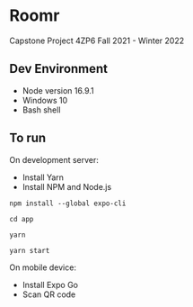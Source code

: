 # Roomr
Capstone Project 4ZP6 Fall 2021 - Winter 2022

## Dev Environment
- Node version 16.9.1
- Windows 10
- Bash shell
  
## To run
On development server:
- Install Yarn
- Install NPM and Node.js
 
```
npm install --global expo-cli
```

```
cd app
```

```
yarn
```

```
yarn start
```

On mobile device:
- Install Expo Go
- Scan QR code
